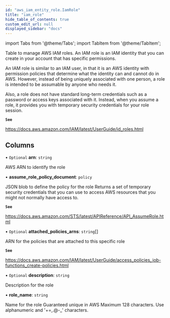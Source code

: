 ```yaml
---
id: "aws_iam_entity_role.IamRole"
title: "iam_role"
hide_table_of_contents: true
custom_edit_url: null
displayed_sidebar: "docs"
---
```


import Tabs from '@theme/Tabs';
import TabItem from '@theme/TabItem';

Table to manage AWS IAM roles. An IAM role is an IAM identity that you can create in your account that has specific permissions.

An IAM role is similar to an IAM user, in that it is an AWS identity with permission policies that determine what the identity can and cannot do in AWS.
However, instead of being uniquely associated with one person, a role is intended to be assumable by anyone who needs it.

Also, a role does not have standard long-term credentials such as a password or access keys associated with it.
Instead, when you assume a role, it provides you with temporary security credentials for your role session.

**`See`**

https://docs.aws.amazon.com/IAM/latest/UserGuide/id_roles.html

## Columns

• `Optional` **arn**: `string`

AWS ARN to identify the role

• **assume\_role\_policy\_document**: `policy`

JSON blob to define the policy for the role
Returns a set of temporary security credentials that you can use to access AWS resources that you might not normally have access to.

**`See`**

https://docs.aws.amazon.com/STS/latest/APIReference/API_AssumeRole.html

• `Optional` **attached\_policies\_arns**: `string`[]

ARN for the policies that are attached to this specific role

**`See`**

https://docs.aws.amazon.com/IAM/latest/UserGuide/access_policies_job-functions_create-policies.html

• `Optional` **description**: `string`

Description for the role

• **role\_name**: `string`

Name for the role
Guaranteed unique in AWS
Maximum 128 characters. Use alphanumeric and '+=,.@-_' characters.
